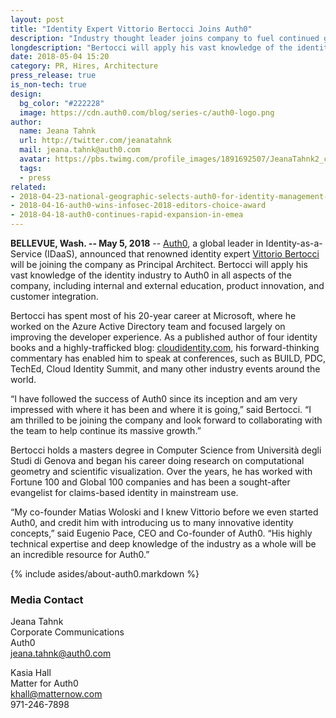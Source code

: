 ```yaml
---
layout: post
title: "Identity Expert Vittorio Bertocci Joins Auth0"
description: "Industry thought leader joins company to fuel continued growth"
longdescription: "Bertocci will apply his vast knowledge of the identity industry to Auth0 in all aspects of the company, including internal and external education, product innovation, and customer integration. "
date: 2018-05-04 15:20
category: PR, Hires, Architecture
press_release: true
is_non-tech: true
design: 
  bg_color: "#222228"
  image: https://cdn.auth0.com/blog/series-c/auth0-logo.png
author:
  name: Jeana Tahnk
  url: http://twitter.com/jeanatahnk
  mail: jeana.tahnk@auth0.com
  avatar: https://pbs.twimg.com/profile_images/1891692507/JeanaTahnk2_crop_400x400.jpg
  tags: 
  - press
related:
- 2018-04-23-national-geographic-selects-auth0-for-identity-management-of-global-properties.markdown
- 2018-04-16-auth0-wins-infosec-2018-editors-choice-award
- 2018-04-18-auth0-continues-rapid-expansion-in-emea
---
```

  
  **BELLEVUE, Wash. -- May 5, 2018** -- [Auth0](https://auth0.com/), a global leader in Identity-as-a-Service (IDaaS), announced that renowned identity expert [Vittorio Bertocci](https://www.linkedin.com/in/vittoriobertocci/) will be joining the company as Principal Architect. Bertocci will apply his vast knowledge of the identity industry to Auth0 in all aspects of the company, including internal and external education, product innovation, and customer integration. 

Bertocci has spent most of his 20-year career at Microsoft, where he worked on the Azure Active Directory team and focused largely on improving the developer experience. As a published author of four identity books and a highly-trafficked blog: [cloudidentity.com](http://www.cloudidentity.com/blog/), his forward-thinking commentary has enabled him to speak at conferences, such as BUILD, PDC, TechEd, Cloud Identity Summit, and many other industry events around the world. 

“I have followed the success of Auth0 since its inception and am very impressed with where it has been and where it is going,” said Bertocci. “I am thrilled to be joining the company and look forward to collaborating with the team to help continue its massive growth.” 

Bertocci holds a masters degree in Computer Science from Università degli Studi di Genova and began his career doing research on computational geometry and scientific visualization. Over the years, he has worked with Fortune 100 and Global 100 companies and has been a sought-after evangelist for claims-based identity in mainstream use. 

“My co-founder Matias Woloski and I knew Vittorio before we even started Auth0, and credit him with introducing us to many innovative identity concepts,” said Eugenio Pace, CEO and Co-founder of Auth0. “His highly technical expertise and deep knowledge of the industry as a whole will be an incredible resource for Auth0.” 


{% include asides/about-auth0.markdown %}

### Media Contact

Jeana Tahnk<br>
Corporate Communications<br>
Auth0<br>
[jeana.tahnk@auth0.com](mailto:jeana.tahnk@auth0.com)

Kasia Hall<br>
Matter for Auth0<br>
[khall@matternow.com](mailto:khall@matternow.com)<br>
971-246-7898
